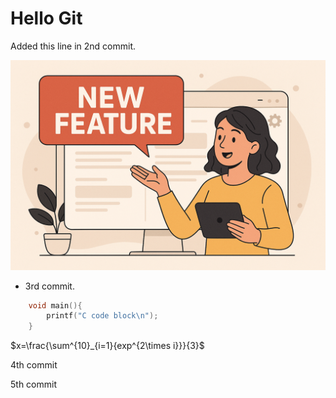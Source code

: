 # Hello Git

Added this line in 2nd commit.

![Feature](/new_feature/feature.png)

* 3rd commit.

```C
    void main(){
        printf("C code block\n");
    }
```

$x=\frac{\sum^{10}_{i=1}{exp^{2\times i}}}{3}$

4th commit


5th commit